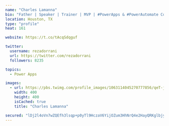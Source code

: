 ```yaml
---
name: "Charles Lamanna"
bio: "Father | Speaker | Trainer | MVP | #PowerApps & #PowerAutomate Community Super User | YouTuber Right-pointing triangle http://youtube.com/c/rezadorrani | Learn - Share - Clockwise rightwards and leftwards open circle arrows"
location: Houston, TX
type: "profile"
heat: 161

website: https://t.co/tAcqSdqguf

twitter:
  username: rezadorrani
  url: https://twitter.com/rezadorrani
  followers: 8235

topics:
  - Power Apps

images:
  - url: https://pbs.twimg.com/profile_images/1063114045270777856/qeT-jpWr_400x400.jpg
    width: 400
    height: 400
    isCached: true
    title: "Charles Lamanna"

secured: "lDj2l4oVn7wZQEfh3lsqp+p0yTl9HczaV6YijOZum3HhNrQ4e2HayQRKglbjy8A0jqWA0n94VtChxz7ejBx/LVIPADzAreVmmEmojKAGi8+6dq6gB9uah+3GKcd8mo4m0qy/zI73hP7ierjOJm/BAVwnpwtdKBnB5BPpbcrOaKsaUokRWoiqfMK4qXZa5vEFGvXt3vjP48544tF5Xt3KA/2XUFRmWrdSNCpj2oDJDsBaGXKK3B6/GthjSW/1KymxPu63iwb4/0FmNUWmfB5ns4br+PRLtS3PJVVgDSMURH1Q9qipH+Rtf9xqHzhTYAzN0c9r16UmmFR5ehclStXasODLf34G4QvVDdMGeY23tLwCFx+pVQNpLoAZ0eQD6KYL5eIQZuEhWYtECVP8uQf+KSep7A7UcXltctZD/Y95Bw4=;ro7HhYDp/djqfAH1iY8AaA=="
---
```


